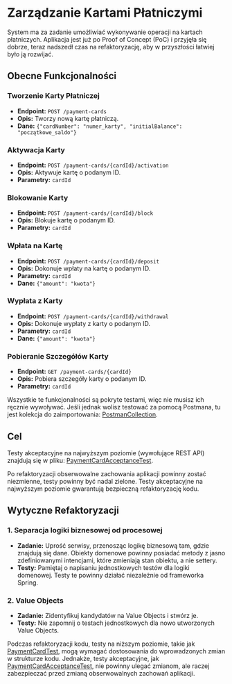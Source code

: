 # Zarządzanie Kartami Płatniczymi

System ma za zadanie umożliwiać wykonywanie operacji na kartach płatniczych.
Aplikacja jest już po Proof of Concept (PoC) i przyjęła się dobrze, teraz nadszedł czas na refaktoryzację, aby w przyszłości łatwiej było ją rozwijać.

## Obecne Funkcjonalności

### Tworzenie Karty Płatniczej
- **Endpoint:** `POST /payment-cards`
- **Opis:** Tworzy nową kartę płatniczą.
- **Dane:** `{"cardNumber": "numer_karty", "initialBalance": "początkowe_saldo"}`

### Aktywacja Karty
- **Endpoint:** `POST /payment-cards/{cardId}/activation`
- **Opis:** Aktywuje kartę o podanym ID.
- **Parametry:** `cardId`

### Blokowanie Karty
- **Endpoint:** `POST /payment-cards/{cardId}/block`
- **Opis:** Blokuje kartę o podanym ID.
- **Parametry:** `cardId`

### Wpłata na Kartę
- **Endpoint:** `POST /payment-cards/{cardId}/deposit`
- **Opis:** Dokonuje wpłaty na kartę o podanym ID.
- **Parametry:** `cardId`
- **Dane:** `{"amount": "kwota"}`

### Wypłata z Karty
- **Endpoint:** `POST /payment-cards/{cardId}/withdrawal`
- **Opis:** Dokonuje wypłaty z karty o podanym ID.
- **Parametry:** `cardId`
- **Dane:** `{"amount": "kwota"}`

### Pobieranie Szczegółów Karty
- **Endpoint:** `GET /payment-cards/{cardId}`
- **Opis:** Pobiera szczegóły karty o podanym ID.
- **Parametry:** `cardId`


Wszystkie te funkcjonalności są pokryte testami, więc nie musisz ich ręcznie wywoływać.
Jeśli jednak wolisz testować za pomocą Postmana, tu jest kolekcja do zaimportowania: [PostmanCollection](../../../../../src/main/resources/static/oop/PaymentCard.postman_collection.json).

## Cel

Testy akceptacyjne na najwyższym poziomie (wywołujące REST API) znajdują się w pliku: [PaymentCardAcceptanceTest](../../../../test/java/wzorce/oop/PaymentCardAcceptanceTest.java).

Po refaktoryzacji obserwowalne zachowania aplikacji powinny zostać niezmienne, testy powinny być nadal zielone.
Testy akceptacyjne na najwyższym poziomie gwarantują bezpieczną refaktoryzację kodu.

## Wytyczne Refaktoryzacji

### 1. Separacja logiki biznesowej od procesowej
- **Zadanie:** Uprość serwisy, przenosząc logikę biznesową tam, gdzie znajdują się dane. Obiekty domenowe powinny posiadać metody z jasno zdefiniowanymi intencjami, które zmieniają stan obiektu, a nie settery.
- **Testy:** Pamiętaj o napisaniu jednostkowych testów dla logiki domenowej. Testy te powinny działać niezależnie od frameworka Spring.

### 2. Value Objects
- **Zadanie:** Zidentyfikuj kandydatów na Value Objects i stwórz je.
- **Testy:** Nie zapomnij o testach jednostkowych dla nowo utworzonych Value Objects.

Podczas refaktoryzacji kodu, testy na niższym poziomie, takie jak [PaymentCardTest](../../../../test/java/wzorce/oop/PaymentCardTest.java), mogą wymagać dostosowania do wprowadzonych zmian w strukturze kodu.
Jednakże, testy akceptacyjne, jak [PaymentCardAcceptanceTest](../../../../test/java/wzorce/oop/PaymentCardAcceptanceTest.java), nie powinny ulegać zmianom, ale raczej zabezpieczać przed zmianą obserwowalnych zachowań aplikacji.
